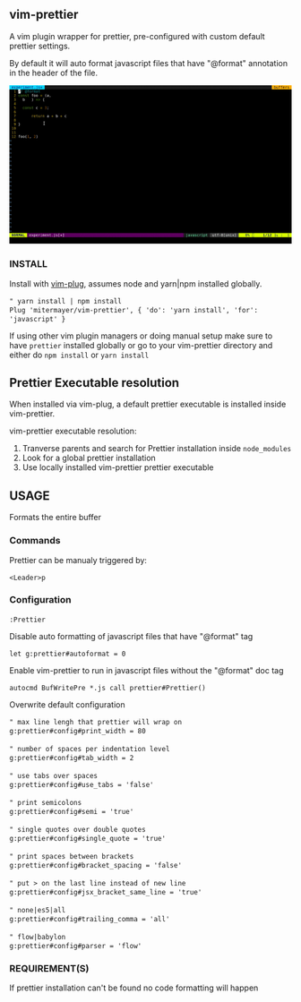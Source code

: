 ## vim-prettier

A vim plugin wrapper for prettier, pre-configured with custom default prettier settings.

By default it will auto format javascript files that have "@format" annotation in the header of the file.

![vim-prettier](/media/vim-prettier.gif?raw=true "vim-prettier")

### INSTALL 

Install with [vim-plug](https://github.com/junegunn/vim-plug), assumes node and yarn|npm installed globally.

```
" yarn install | npm install
Plug 'mitermayer/vim-prettier', { 'do': 'yarn install', 'for': 'javascript' } 
```

If using other vim plugin managers or doing manual setup make sure to have `prettier` installed globally or go to your vim-prettier directory and either do `npm install` or `yarn install`

## Prettier Executable resolution

When installed via vim-plug, a default prettier executable is installed inside vim-prettier.

vim-prettier executable resolution:

1. Tranverse parents and search for Prettier installation inside `node_modules`
2. Look for a global prettier installation
3. Use locally installed vim-prettier prettier executable

## USAGE

Formats the entire buffer

### Commands

Prettier can be manualy triggered by:

```
<Leader>p
```

### Configuration

```
:Prettier
```

Disable auto formatting of javascript files that have "@format" tag 

```
let g:prettier#autoformat = 0
```

Enable vim-prettier to run in javascript files without the "@format" doc tag 

```
autocmd BufWritePre *.js call prettier#Prettier()
```

Overwrite default configuration

```
" max line lengh that prettier will wrap on
g:prettier#config#print_width = 80

" number of spaces per indentation level
g:prettier#config#tab_width = 2

" use tabs over spaces
g:prettier#config#use_tabs = 'false'

" print semicolons
g:prettier#config#semi = 'true'

" single quotes over double quotes
g:prettier#config#single_quote = 'true' 

" print spaces between brackets
g:prettier#config#bracket_spacing = 'false' 

" put > on the last line instead of new line
g:prettier#config#jsx_bracket_same_line = 'true' 

" none|es5|all
g:prettier#config#trailing_comma = 'all'

" flow|babylon
g:prettier#config#parser = 'flow'

```
### REQUIREMENT(S) 

If prettier installation can't be found no code formatting will happen
